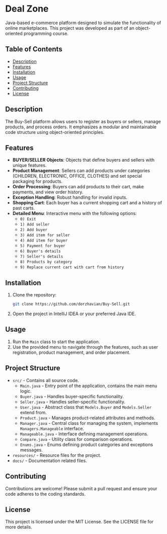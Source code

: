 # Deal Zone

Java-based e-commerce platform designed to simulate the functionality of online marketplaces. This project was developed as part of an object-oriented programming course.

## Table of Contents
- [Description](#description)
- [Features](#features)
- [Installation](#installation)
- [Usage](#usage)
- [Project Structure](#project-structure)
- [Contributing](#contributing)
- [License](#license)

## Description
The Buy-Sell platform allows users to register as buyers or sellers, manage products, and process orders. It emphasizes a modular and maintainable code structure using object-oriented principles.

## Features
- **BUYER/SELLER Objects**: Objects that define buyers and sellers with unique features.
- **Product Management**: Sellers can add products under categories (CHILDREN, ELECTRONIC, OFFICE, CLOTHES) and set special packaging for products.
- **Order Processing**: Buyers can add products to their cart, make payments, and view order history.
- **Exception Handling**: Robust handling for invalid inputs.
- **Shopping Cart**: Each buyer has a current shopping cart and a history of past carts.
- **Detailed Menu**: Interactive menu with the following options:
  - `0) Exit`
  - `1) Add seller`
  - `2) Add buyer`
  - `3) Add item for seller`
  - `4) Add item for buyer`
  - `5) Payment for buyer`
  - `6) Buyer's details`
  - `7) Seller's details`
  - `8) Products by category`
  - `9) Replace current cart with cart from history`

## Installation
1. Clone the repository:
    ```bash
    git clone https://github.com/dorzhavian/Buy-Sell.git
    ```
2. Open the project in IntelliJ IDEA or your preferred Java IDE.

## Usage
1. Run the `Main` class to start the application.
2. Use the provided menu to navigate through the features, such as user registration, product management, and order placement.

## Project Structure
- `src/` - Contains all source code.
  - `Main.java` - Entry point of the application, contains the main menu logic.
  - `Buyer.java` - Handles buyer-specific functionality.
  - `Seller.java` - Handles seller-specific functionality.
  - `User.java` - Abstract class that `Models.Buyer` and `Models.Seller` extend from.
  - `Product.java` - Manages product-related attributes and methods.
  - `Manager.java` - Central class for managing the system, implements `Managers.Manageable` interface.
  - `Manageable.java` - Interface defining management operations.
  - `Compare.java` - Utility class for comparison operations.
  - `Enums.java` - Enums defining product categories and exceptions messages.
- `resources/` - Resource files for the project.
- `docs/` - Documentation related files.

## Contributing
Contributions are welcome! Please submit a pull request and ensure your code adheres to the coding standards.

## License
This project is licensed under the MIT License. See the LICENSE file for more details.
